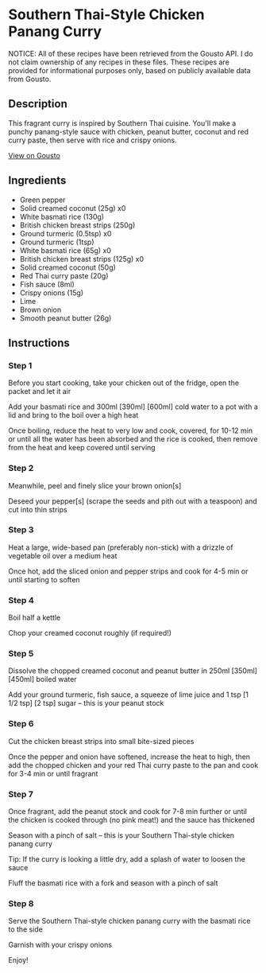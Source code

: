 # Southern Thai-Style Chicken Panang Curry

NOTICE: All of these recipes have been retrieved from the Gousto API. I do not claim ownership of any recipes in these files. These recipes are provided for informational purposes only, based on publicly available data from Gousto.

## Description

This fragrant curry is inspired by Southern Thai cuisine. You'll make a punchy panang-style sauce with chicken, peanut butter, coconut and red curry paste, then serve with rice and crispy onions.   

[View on Gousto](https://www.gousto.co.uk/recipes/cookbook/southern-thai-chicken-panang-curry)

## Ingredients

- Green pepper
- Solid creamed coconut (25g) x0
- White basmati rice (130g)
- British chicken breast strips (250g)
- Ground turmeric (0.5tsp) x0
- Ground turmeric (1tsp)
- White basmati rice (65g) x0
- British chicken breast strips (125g) x0
- Solid creamed coconut (50g)
- Red Thai curry paste (20g)
- Fish sauce (8ml)
- Crispy onions (15g)
- Lime
- Brown onion
- Smooth peanut butter (26g)

## Instructions


### Step 1

Before you start cooking, take your chicken out of the fridge, open the packet and let it air

Add your basmati rice and 300ml <span class="text-purple">[390ml] </span><span class="text-danger">[600ml] </span>cold water to a pot with a lid and bring to the boil over a high heat

Once boiling, reduce the heat to very low and cook, covered, for 10-12 min or until all the water has been absorbed and the rice is cooked, then remove from the heat and keep covered until serving


### Step 2

Meanwhile, peel and finely slice your brown onion[s]

Deseed your pepper[s] (scrape the seeds and pith out with a teaspoon) and cut into thin strips


### Step 3

Heat a large, wide-based pan (preferably non-stick) with a drizzle of vegetable oil over a medium heat

Once hot, add the sliced onion and pepper strips and cook for 4-5 min or until starting to soften


### Step 4

Boil half a kettle

Chop your creamed coconut roughly (if required!)


### Step 5

Dissolve the chopped creamed coconut and peanut butter in 250ml <span class="text-purple">[350ml]</span> <span class="text-danger">[450ml]</span> boiled water

Add your ground turmeric, fish sauce, a squeeze of lime juice and 1 tsp <span class="text-purple">[1 1/2 tsp]</span> <span class="text-danger">[2 tsp]</span> sugar – this is your peanut stock


### Step 6

Cut the chicken breast strips into small bite-sized pieces

Once the pepper and onion have softened, increase the heat to high, then add the chopped chicken and your red Thai curry paste to the pan and cook for 3-4 min or until fragrant


### Step 7

Once fragrant, add the peanut stock and cook for 7-8 min further or until the chicken is cooked through (no pink meat!) and the sauce has thickened

Season with a pinch of salt – this is your Southern Thai-style chicken panang curry

Tip: If the curry is looking a little dry, add a splash of water to loosen the sauce

Fluff the basmati rice with a fork and season with a pinch of salt

### Step 8

Serve the Southern Thai-style chicken panang curry with the basmati rice to the side

Garnish with your crispy onions

Enjoy!

